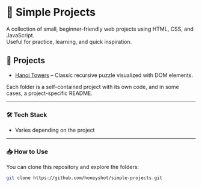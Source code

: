 # 🧪 Simple Projects

A collection of small, beginner-friendly web projects using HTML, CSS, and JavaScript.  
Useful for practice, learning, and quick inspiration.

## 📁 Projects

- [Hanoi Towers](./hanoi-towers) – Classic recursive puzzle visualized with DOM elements.

Each folder is a self-contained project with its own code, and in some cases, a project-specific README.

---

### 🛠️ Tech Stack

- Varies depending on the project

---

### 📥 How to Use

You can clone this repository and explore the folders:

```bash
git clone https://github.com/honeyshot/simple-projects.git